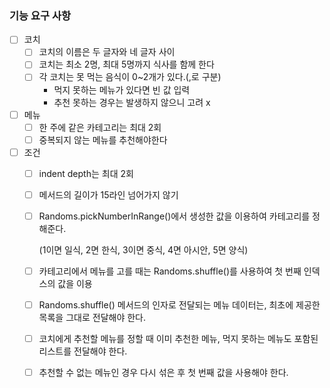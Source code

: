 ### 기능 요구 사항

- [ ] 코치
  - [ ] 코치의 이름은 두 글자와 네 글자 사이
  - [ ] 코치는 최소 2명, 최대 5명까지 식사를 함께 한다
  - [ ] 각 코치는 못 먹는 음식이 0~2개가 있다.(,로 구분)
    - 먹지 못하는 메뉴가 있다면 빈 값 입력
    - 추천 못하는 경우는 발생하지 않으니 고려 x
- [ ] 메뉴
  - [ ] 한 주에 같은 카테고리는 최대 2회
  - [ ] 중복되지 않는 메뉴를 추천해야한다

- [ ] 조건
  - [ ] indent depth는 최대 2회
  - [ ] 메서드의 길이가 15라인 넘어가지 않기
  - [ ] Randoms.pickNumberInRange()에서 생성한
        값을 이용하여 카테고리를 정해준다.
  
    (1이면 일식, 2면 한식, 3이면 중식, 4면 아시안, 5면 양식)
  - [ ] 카테고리에서 메뉴를 고를 때는 Randoms.shuffle()를
  사용하여 첫 번째 인덱스의 값을 이용
  - [ ] Randoms.shuffle() 메서드의 인자로 전달되는 메뉴 데이터는, 최초에 제공한 목록을 그대로 전달해야 한다.
  - [ ] 코치에게 추천할 메뉴를 정할 때 이미 추천한 메뉴, 먹지 못하는 메뉴도 포함된 리스트를 전달해야 한다.
  - [ ] 추천할 수 없는 메뉴인 경우 다시 섞은 후 첫 번째 값을 사용해야 한다.
